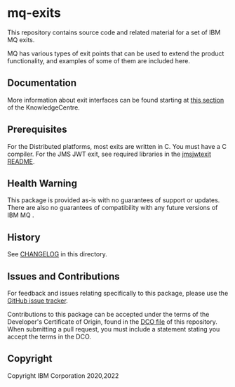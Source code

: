 # mq-exits

This repository contains source code and related material for a set
of IBM MQ exits.

MQ has various types of exit points that can be used to extend the product
functionality, and examples of some of them are included here.

## Documentation

More information about exit interfaces can be found starting at
[this section](https://www.ibm.com/docs/en/ibm-mq/latest?topic=reference-user-exits-api-exits-installable-services) of the KnowledgeCentre.

## Prerequisites

For the Distributed platforms, most exits are written in C. You must have a C compiler.
For the JMS JWT exit, see required libraries in the [jmsjwtexit README](https://github.com/ibm-messaging/mq-exits/channel/jmsjwtexit/README.md).

## Health Warning

This package is provided as-is with no guarantees of support or updates. There are
also no guarantees of compatibility with any future versions of IBM MQ .

## History

See [CHANGELOG](CHANGELOG.md) in this directory.

## Issues and Contributions

For feedback and issues relating specifically to this package, please use
the [GitHub issue tracker](https://github.com/ibm-messaging/mq-exits/issues).

Contributions to this package can be accepted under the terms of the Developer's Certificate
of Origin, found in the [DCO file](DCO1.1.txt) of this repository. When
submitting a pull request, you must include a statement stating you accept the terms
in the DCO.

## Copyright

Copyright IBM Corporation 2020,2022
